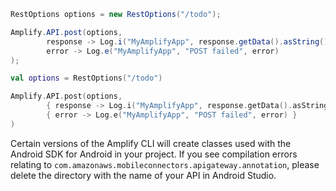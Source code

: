 <amplify-block-switcher>
<amplify-block name="Java">

```java
RestOptions options = new RestOptions("/todo");

Amplify.API.post(options,
        response -> Log.i("MyAmplifyApp", response.getData().asString()),
        error -> Log.e("MyAmplifyApp", "POST failed", error)
);
```


</amplify-block>
<amplify-block name="Kotlin">

```kotlin
val options = RestOptions("/todo")

Amplify.API.post(options,
        { response -> Log.i("MyAmplifyApp", response.getData().asString()) },
        { error -> Log.e("MyAmplifyApp", "POST failed", error) }
)
```

</amplify-block>
</amplify-block-switcher>

<amplify-callout warning>

Certain versions of the Amplify CLI will create classes used with the Android SDK for Android in your project. If you see compilation errors relating to `com.amazonaws.mobileconnectors.apigateway.annotation`, please delete the directory with the name of your API in Android Studio.

</amplify-callout>